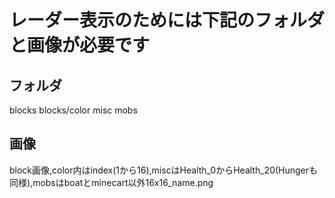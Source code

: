 # レーダー表示のためには下記のフォルダと画像が必要です
## フォルダ
blocks  blocks/color  misc  mobs

## 画像
block画像,color内はindex(1から16),miscはHealth_0からHealth_20(Hungerも同様),mobsはboatとminecart以外16x16_name.png